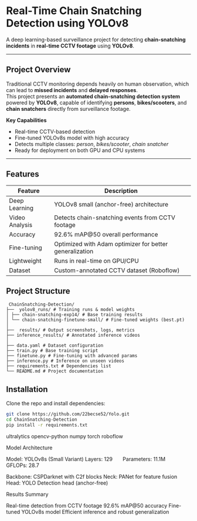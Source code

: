 # Real-Time **Chain Snatching Detection** using **YOLOv8**

 A deep learning-based surveillance project for detecting **chain-snatching incidents** in **real-time CCTV footage** using **YOLOv8**.

---

## **Project Overview**

Traditional CCTV monitoring depends heavily on human observation, which can lead to **missed incidents** and **delayed responses**.  
This project presents an **automated chain-snatching detection system** powered by **YOLOv8**, capable of identifying **persons**, **bikes/scooters**, and **chain snatchers** directly from surveillance footage.

**Key Capabilities**
- Real-time CCTV-based detection
- Fine-tuned YOLOv8s model with high accuracy
- Detects multiple classes: *person*, *bikes/scooter*, *chain snatcher*
- Ready for deployment on both GPU and CPU systems

---

## **Features**

| Feature | Description |
|----------|-------------|
| Deep Learning | YOLOv8 small (anchor-free) architecture |
| Video Analysis | Detects chain-snatching events from CCTV footage |
| Accuracy | 92.6% mAP@50 overall performance |
| Fine-tuning | Optimized with Adam optimizer for better generalization |
| Lightweight | Runs in real-time on GPU/CPU |
| Dataset | Custom-annotated CCTV dataset (Roboflow) |



##  **Project Structure**
```
 ChainSnatching-Detection/
├──  yolov8_runs/ # Training runs & model weights
│ ├── chain-snatching-exp14/ # Base training results
│ └── chain-snatching-finetune-small/ # Fine-tuned weights (best.pt)
│
├──  results/ # Output screenshots, logs, metrics
├── inference_results/ # Annotated inference videos
│
├── data.yaml # Dataset configuration
├── train.py # Base training script
├── finetune.py # Fine-tuning with advanced params
├── inference.py # Inference on unseen videos
├── requirements.txt # Dependencies list
└── README.md # Project documentation

```

##  **Installation**

Clone the repo and install dependencies:

```bash
git clone https://github.com/22becse52/Yolo.git
cd ChainSnatching-Detection
pip install -r requirements.txt
```

ultralytics
opencv-python
numpy
torch
roboflow


Model Architecture

Model: YOLOv8s (Small Variant)
Layers: 129  Parameters: 11.1M  GFLOPs: 28.7

Backbone: CSPDarknet with C2f blocks
Neck: PANet for feature fusion
Head: YOLO Detection head (anchor-free)




Results Summary

Real-time detection from CCTV footage
92.6% mAP@50 accuracy
Fine-tuned YOLOv8s model
Efficient inference and robust generalization
